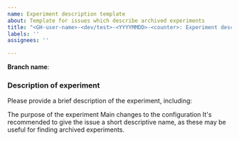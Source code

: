 ```yaml
---
name: Experiment description template
about: Template for issues which describe archived experiments
title: "<GH-user-name>-<dev/test>-<YYYYMMDD>-<counter>: Experiment description"
labels: ''
assignees: ''

---
```


**Branch name**:  <branch name and url>

### Description of experiment
Please provide a brief description of the experiment, including:

The purpose of the experiment
Main changes to the configuration It's recommended to give the issue a short descriptive name, as these may be useful for finding archived experiments.
